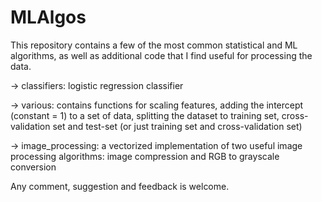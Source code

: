 # MLAlgos

This repository contains a few of the most common statistical and ML algorithms, as well as additional code that I find useful for processing the data.


 -> classifiers: logistic regression classifier
 
 -> various: contains functions for scaling features, adding the intercept (constant = 1) to a set of data, splitting the dataset to training set, cross-validation set and test-set (or just training set and cross-validation set)
 
 -> image_processing: a vectorized implementation of two useful image processing algorithms: image compression and RGB to grayscale conversion
 


Any comment, suggestion and feedback is welcome.
